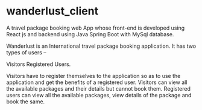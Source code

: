 # wanderlust_client
A travel package booking web App whose front-end is developed using React js and backend using Java Spring Boot with MySql database. 

Wanderlust is an International travel package booking application. It has two types of users –

Visitors
Registered Users.

Visitors have to register themselves to the application so as to use the application and get the benefits of a registered user. 
Visitors can view all the available packages and their details but cannot book them. 
Registered users can view all the available packages, view details of the package and book the same.
